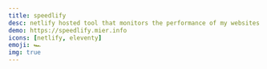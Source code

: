 ```yaml
---
title: speedlify
desc: netlify hosted tool that monitors the performance of my websites.
demo: https://speedlify.mier.info
icons: [netlify, eleventy]
emoji: 🏎️
img: true
---
```

